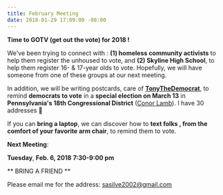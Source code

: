 ```yaml
---
title: February Meeting
date: 2018-01-29 17:09:00 -08:00
---
```


**Time to GOTV (get out the vote) for 2018 !**

We've been trying to connect with :
**(1) homeless community activists** to help them register the unhoused to vote,
and 
**(2) Skyline High School**,  to help them register 16- & 17-year olds to vote. 
Hopefully, we will have someone from one of these groups at our next meeting.

In addition, we will be writing postcards, care of [**TonyTheDemocrat**](https://onethingyoucando.com/tag/tony-the-democrat/), to remind **democrats to vote** in a **special election on March 13** in **Pennsylvania's 18th Congressional District** ([Conor Lamb](https://conorlamb.com/voter-faq/)).  I have 30 addresses 

If you can **bring a laptop**, we can discover how to **text folks , from the comfort of your favorite arm chair**, to remind them to vote.

**Next Meeting**:

**Tuesday**,
**Feb. 6, 2018**
**7:30-9:00 pm**

** BRING A FRIEND **

Please email me for the address:
sasilve2002@gmail.com